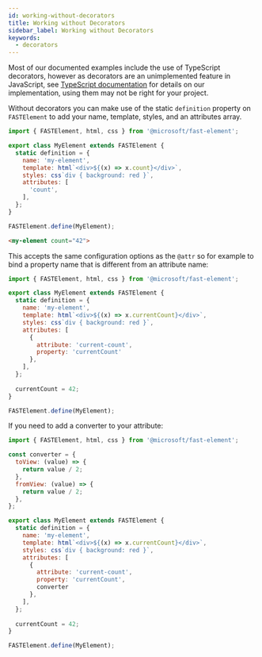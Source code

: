 ```yaml
---
id: working-without-decorators
title: Working without Decorators
sidebar_label: Working without Decorators
keywords:
  - decorators
---
```


Most of our documented examples include the use of TypeScript decorators, however as decorators are an unimplemented feature in JavaScript, see [TypeScript documentation](https://www.typescriptlang.org/docs/handbook/decorators.html) for details on our implementation, using them may not be right for your project.

Without decorators you can make use of the static `definition` property on `FASTElement` to add your name, template, styles, and an attributes array.

```javascript
import { FASTElement, html, css } from '@microsoft/fast-element';

export class MyElement extends FASTElement {
  static definition = {
    name: 'my-element',
    template: html`<div>${(x) => x.count}</div>`,
    styles: css`div { background: red }`,
    attributes: [
      'count',
    ],
  };
}

FASTElement.define(MyElement);
```

```html
<my-element count="42">
```

This accepts the same configuration options as the `@attr` so for example to bind a property name that is different from an attribute name:

```javascript
import { FASTElement, html, css } from '@microsoft/fast-element';

export class MyElement extends FASTElement {
  static definition = {
    name: 'my-element',
    template: html`<div>${(x) => x.currentCount}</div>`,
    styles: css`div { background: red }`,
    attributes: [
      {
        attribute: 'current-count',
        property: 'currentCount'
      },
    ],
  };
  
  currentCount = 42;
}

FASTElement.define(MyElement);
```

If you need to add a converter to your attribute:

```javascript
import { FASTElement, html, css } from '@microsoft/fast-element';

const converter = {
  toView: (value) => {
    return value / 2;
  },
  fromView: (value) => {
    return value / 2;
  },
};

export class MyElement extends FASTElement {
  static definition = {
    name: 'my-element',
    template: html`<div>${(x) => x.currentCount}</div>`,
    styles: css`div { background: red }`,
    attributes: [
      {
        attribute: 'current-count',
        property: 'currentCount',
        converter
      },
    ],
  };
  
  currentCount = 42;
}

FASTElement.define(MyElement);
```